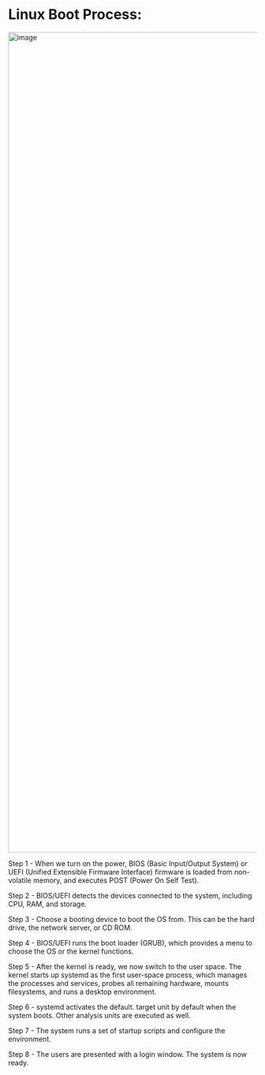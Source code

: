 # Linux Boot Process:

<img width="1280" height="1664" alt="image" src="https://github.com/user-attachments/assets/0361be00-82a3-4097-aa4d-044cc29989e8" />


Step 1 - When we turn on the power, BIOS (Basic Input/Output System) or UEFI (Unified Extensible Firmware Interface) firmware is loaded from non-volatile memory, and executes POST (Power On Self Test).

Step 2 - BIOS/UEFI detects the devices connected to the system, including CPU, RAM, and storage.

Step 3 - Choose a booting device to boot the OS from. This can be the hard drive, the network server, or CD ROM.

Step 4 - BIOS/UEFI runs the boot loader (GRUB), which provides a menu to choose the OS or the kernel functions.

Step 5 - After the kernel is ready, we now switch to the user space. The kernel starts up systemd as the first user-space process, which manages the processes and services, probes all remaining hardware, mounts filesystems, and runs a desktop environment.

Step 6 - systemd activates the default. target unit by default when the system boots. Other analysis units are executed as well.

Step 7 - The system runs a set of startup scripts and configure the environment.

Step 8 - The users are presented with a login window. The system is now ready.
